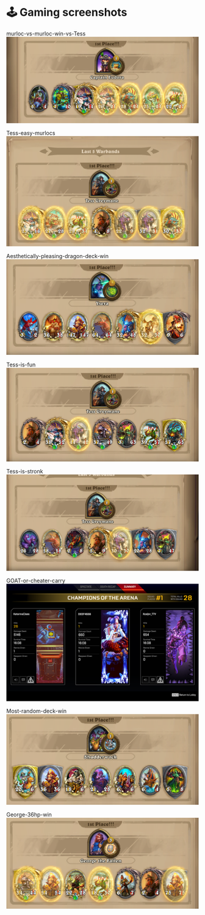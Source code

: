 # :joystick: Gaming screenshots

murloc-vs-murloc-win-vs-Tess
![murloc-vs-murloc-win-vs-Tess](murloc-vs-murloc-win-vs-Tess.png)

Tess-easy-murlocs
![Tess-easy-murlocs](tess-easy-murlocs.png)

Aesthetically-pleasing-dragon-deck-win
![Aesthetically-pleasing-dragon-deck-win](aesthetically-pleasing-dragon-deck-win.png)

Tess-is-fun
![Tess-is-fun](Tess-is-fun.png)

Tess-is-stronk
![Tess-is-stronk](Tess-is-stronk.png)

GOAT-or-cheater-carry
![GOAT-or-cheater-carry](goat-or-cheater-carry.png)

Most-random-deck-win
![Most-random-deck-win](most-random-deck-win.png)

George-36hp-win
![George-36hp-win](George-36hp-win.png)
